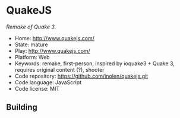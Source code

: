 # QuakeJS

_Remake of Quake 3._

- Home: http://www.quakejs.com/
- State: mature
- Play: http://www.quakejs.com/
- Platform: Web
- Keywords: remake, first-person, inspired by ioquake3 + Quake 3, requires original content (?), shooter
- Code repository: https://github.com/inolen/quakejs.git
- Code language: JavaScript
- Code license: MIT

## Building
